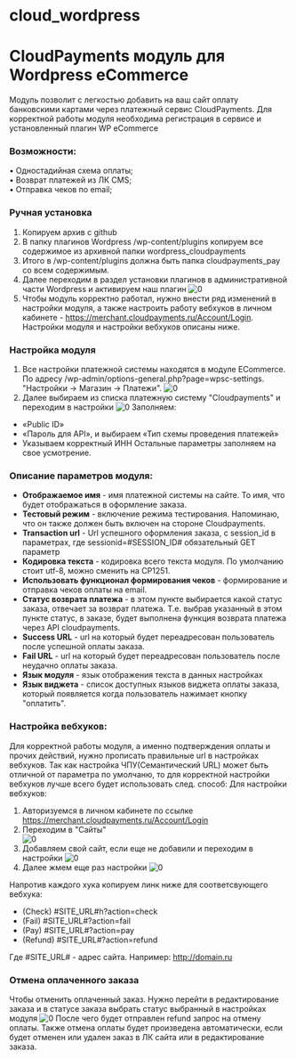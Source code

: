 # cloud_wordpress

# CloudPayments модуль для Wordpress eCommerce
Модуль позволит с легкостью добавить на ваш сайт оплату банковскими картами через платежный сервис CloudPayments. 
Для корректной работы модуля необходима регистрация в сервисе и установленный плагин WP eCommerce


### Возможности:  
• Одностадийная схема оплаты;   
• Возврат платежей из ЛК CMS;    
• Отправка чеков по email;

### Ручная установка

1.	Копируем архив с github
2.	В папку плагинов Wordpress /wp-content/plugins копируем все содержимое из архивной папки wordpress_cloudpayments 
3.	Итого в /wp-content/plugins должна быть папка cloudpayments_pay со всем содержимым.
4.	Далее переходим в раздел установки плагинов в административной части Wordpress и активируем наш плагин
![0](http://cloud2.web-sputnik.com/git/img1.png)
5. Чтобы модуль корректно работал, нужно внести ряд изменений в настройки модуля, а также настроить работу вебхуков в личном кабинете - https://merchant.cloudpayments.ru/Account/Login. Настройки модуля и настройки вебхуков описаны ниже.


### Настройка модуля

1.	Все настройки платежной системы находятся в модуле ECommerce. По адресу /wp-admin/options-general.php?page=wpsc-settings. "Настройки -> Магазин -> Платежи".
![0](http://cloud2.web-sputnik.com/git/img2.png)
2.	Далее выбираем из списка платежную систему "Cloudpayments" и переходим в настройки
![0](http://cloud2.web-sputnik.com/git/img3.png)
Заполняем:
- «Public ID»
- «Пароль для API», и выбираем «Тип схемы проведения платежей»
- Указываем корректный ИНН
Остальные параметры заполняем на свое усмотрение. 


### Описание параметров модуля:
- **Отображаемое имя** - имя платежной системы на сайте. То имя, что будет отображаться в оформление заказа.
- **Тестовый режим** - включение режима тестирования. Напоминаю, что он также должен быть включен на стороне Cloudpayments.
- **Transaction url** - Url успешного оформления заказа, с session_id в параметрах, где sessionid=#SESSION_ID# обязательный GET параметр
- **Кодировка текста** - кодировка всего текста модуля. По умолчанию стоит utf-8, можно сменить на CP1251.
- **Использовать функционал формирования чеков** - формирование и отправка чеков оплаты на email. 
- **Статус возврата платежа** - в этом пункте выбирается какой статус заказа, отвечает за возврат платежа. Т.е. выбрав указанный в этом пункте статус, в заказе, будет выполнена функция возврата платежа через API cloudpayments.
- **Success URL** - url на который будет переадресован пользователь после успешной оплаты заказа.
- **Fail URL** - url на который будет переадресован пользователь после неудачно оплаты заказа.
- **Язык модуля** - язык отображения текста в данных настройках
- **Язык виджета** - список доступных языков виджета оплаты заказа, который появляется когда пользователь нажимает кнопку "оплатить".


### Настройка вебхуков:

Для корректной работы модуля, а именно подтверждения оплаты и прочих действий, нужно прописать правильные url в настройках вебхуков. 
Так как  настройка ЧПУ(Семантический URL) может быть отличной от параметра по умолчаню, то для корректной настройки вебхуков лучше всего будет использовать след. способ:
Для настройки вебхуков:
1) Авторизуемся в личном кабинете по ссылке https://merchant.cloudpayments.ru/Account/Login
2) Переходим в "Сайты"  
![0](http://cloud.websputnik.su/git/img4.png)
3) Добавляем свой сайт, если еще не добавили и переходим в настройки
![0](http://cloud.websputnik.su/git/img5.png)
3) Далее жмем еще раз настройки
![0](http://cloud.websputnik.su/git/img6.png)

Напротив каждого хука копируем линк ниже для соответсвующего вебхука:

* (Check) 		#SITE_URL#h?action=check
* (Fail) 		#SITE_URL#?action=fail
* (Pay) 		#SITE_URL#?action=pay
* (Refund)		#SITE_URL#?action=refund

Где #SITE_URL# - адрес сайта. Например: http://domain.ru

### Отмена оплаченного заказа

Чтобы отменить оплаченный заказ. Нужно перейти в редактирование заказа и в статусе заказа выбрать статус выбранный в настройках модуля
![0](http://cloud.websputnik.su/git/img7.png)
После чего будет отправлен refund запрос на отмену оплаты. Также отмена оплаты будет произведена автоматически, если будет отменен или удален заказ в ЛК сайта или в редактирование заказа. 
